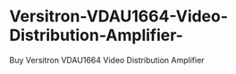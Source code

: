 # Versitron-VDAU1664-Video-Distribution-Amplifier-
Buy Versitron VDAU1664 Video Distribution Amplifier 
